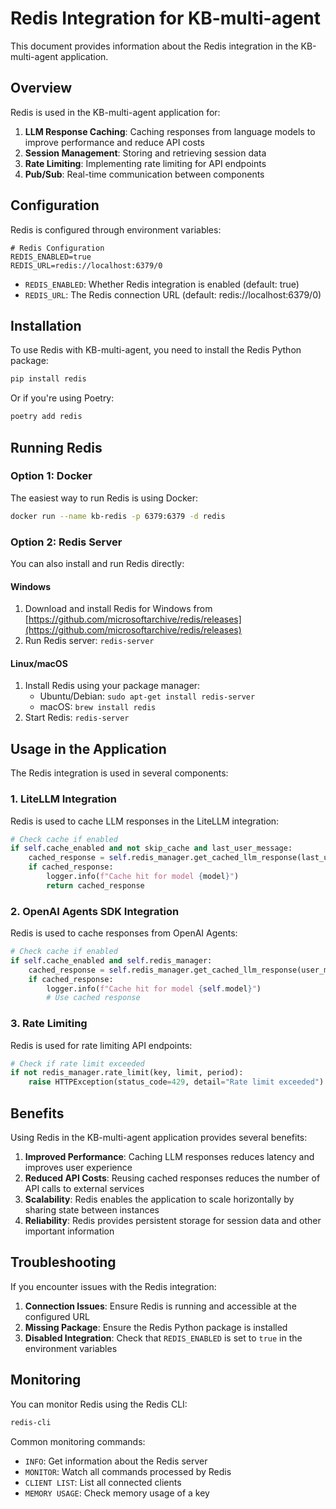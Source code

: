 # Redis Integration for KB-multi-agent

This document provides information about the Redis integration in the KB-multi-agent application.

## Overview

Redis is used in the KB-multi-agent application for:

1. **LLM Response Caching**: Caching responses from language models to improve performance and reduce API costs
2. **Session Management**: Storing and retrieving session data
3. **Rate Limiting**: Implementing rate limiting for API endpoints
4. **Pub/Sub**: Real-time communication between components

## Configuration

Redis is configured through environment variables:

```
# Redis Configuration
REDIS_ENABLED=true
REDIS_URL=redis://localhost:6379/0
```

- `REDIS_ENABLED`: Whether Redis integration is enabled (default: true)
- `REDIS_URL`: The Redis connection URL (default: redis://localhost:6379/0)

## Installation

To use Redis with KB-multi-agent, you need to install the Redis Python package:

```bash
pip install redis
```

Or if you're using Poetry:

```bash
poetry add redis
```

## Running Redis

### Option 1: Docker

The easiest way to run Redis is using Docker:

```bash
docker run --name kb-redis -p 6379:6379 -d redis
```

### Option 2: Redis Server

You can also install and run Redis directly:

#### Windows

1. Download and install Redis for Windows from [https://github.com/microsoftarchive/redis/releases](https://github.com/microsoftarchive/redis/releases)
2. Run Redis server: `redis-server`

#### Linux/macOS

1. Install Redis using your package manager:
   - Ubuntu/Debian: `sudo apt-get install redis-server`
   - macOS: `brew install redis`
2. Start Redis: `redis-server`

## Usage in the Application

The Redis integration is used in several components:

### 1. LiteLLM Integration

Redis is used to cache LLM responses in the LiteLLM integration:

```python
# Check cache if enabled
if self.cache_enabled and not skip_cache and last_user_message:
    cached_response = self.redis_manager.get_cached_llm_response(last_user_message, model)
    if cached_response:
        logger.info(f"Cache hit for model {model}")
        return cached_response
```

### 2. OpenAI Agents SDK Integration

Redis is used to cache responses from OpenAI Agents:

```python
# Check cache if enabled
if self.cache_enabled and self.redis_manager:
    cached_response = self.redis_manager.get_cached_llm_response(user_message, self.model)
    if cached_response:
        logger.info(f"Cache hit for model {self.model}")
        # Use cached response
```

### 3. Rate Limiting

Redis is used for rate limiting API endpoints:

```python
# Check if rate limit exceeded
if not redis_manager.rate_limit(key, limit, period):
    raise HTTPException(status_code=429, detail="Rate limit exceeded")
```

## Benefits

Using Redis in the KB-multi-agent application provides several benefits:

1. **Improved Performance**: Caching LLM responses reduces latency and improves user experience
2. **Reduced API Costs**: Reusing cached responses reduces the number of API calls to external services
3. **Scalability**: Redis enables the application to scale horizontally by sharing state between instances
4. **Reliability**: Redis provides persistent storage for session data and other important information

## Troubleshooting

If you encounter issues with the Redis integration:

1. **Connection Issues**: Ensure Redis is running and accessible at the configured URL
2. **Missing Package**: Ensure the Redis Python package is installed
3. **Disabled Integration**: Check that `REDIS_ENABLED` is set to `true` in the environment variables

## Monitoring

You can monitor Redis using the Redis CLI:

```bash
redis-cli
```

Common monitoring commands:

- `INFO`: Get information about the Redis server
- `MONITOR`: Watch all commands processed by Redis
- `CLIENT LIST`: List all connected clients
- `MEMORY USAGE`: Check memory usage of a key

